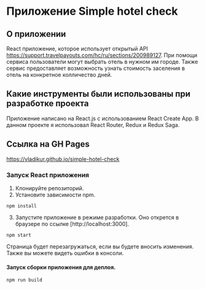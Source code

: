 # Приложение Simple hotel check

## О приложении
React приложение, которое использует открытый API https://support.travelpayouts.com/hc/ru/sections/200989127. При помощи сервиса пользователи могут выбрать отель в нужном им городе. Также сервис предоставляет возможность узнать стоимость заселения в отель на конкретное колличество дней.

## Какие инструменты были использованы при разработке проекта
Приложение написано на React.js с использованием React Create App. В данном проекте я использовал React Router, Redux и Redux Saga.

## Ссылка на GH Pages
https://vladikur.github.io/simple-hotel-check

### Запуск React приложения 
1. Клонируйте репозиторий.
2. Установите зависимости npm.
```
npm install
```
3. Запустите приложение в режиме разработки. Оно открется в браузере по ссылке [http://localhost:3000].
```
npm start
```
Страница будет перезагружаться, если вы будете вносить изменения. Также вы можете видеть ошибки в консоли.
#### Запуск сборки приложения для деплоя.
```
npm run build
```
